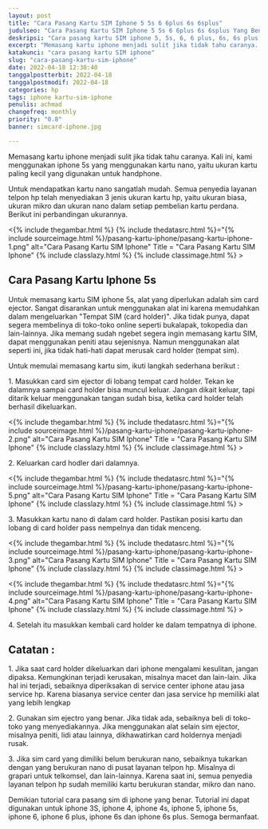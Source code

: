 ```yaml
---
layout: post
title: "Cara Pasang Kartu SIM Iphone 5 5s 6 6plus 6s 6splus"
judulseo: "Cara Pasang Kartu SIM Iphone 5 5s 6 6plus 6s 6splus Yang Benar"
deskripsi: "Cara pasang kartu SIM iphone 5, 5s, 6, 6 plus, 6s, 6s plus. Memasang kartu sim nano menggunakan alat bawaan iphone atau peniti"
excerpt: "Memasang kartu iphone menjadi sulit jika tidak tahu caranya. Kali ini, kami menggunakan iphone 5s yang menggunakan kartu nano, yaitu ukuran kartu paling kecil yang digunakan untuk handphone"
katakunci: "cara pasang kartu SIM iphone"
slug: "cara-pasang-kartu-sim-iphone"
date: 2022-04-18 12:30:40
tanggalpostterbit: 2022-04-18 
tanggalpostmodif: 2022-04-18
categories: hp
tags: iphone kartu-sim-iphone
penulis: achmad
changefreq: monthly
priority: "0.8"
banner: simcard-iphone.jpg

---
```


<p>Memasang kartu iphone menjadi sulit jika tidak tahu caranya. Kali ini, kami menggunakan iphone 5s yang menggunakan kartu nano, yaitu ukuran kartu paling kecil yang digunakan untuk handphone.</p> 

<p>Untuk mendapatkan kartu nano sangatlah mudah. Semua penyedia layanan telpon hp telah menyediakan 3 jenis ukuran kartu hp, yaitu ukuran biasa, ukuran mikro dan ukuran nano dalam setiap pembelian kartu perdana. Berikut ini perbandingan ukurannya.</p>

<p><{% include thegambar.html %} {% include thedatasrc.html %}="{% include sourceimage.html %}/pasang-kartu-iphone/pasang-kartu-iphone-1.png"  alt="Cara Pasang Kartu SIM Iphone" Title = "Cara Pasang Kartu SIM Iphone" {% include classlazy.html %} {% include classimage.html %} ></p>


## Cara Pasang Kartu Iphone 5s

<p>Untuk memasang kartu SIM iphone 5s, alat yang diperlukan adalah sim card ejector. Sangat disarankan untuk menggunakan alat ini karena memudahkan dalam mengeluarkan "Tempat SIM (card holder)". Jika tidak punya, dapat segera membelinya di toko-toko online seperti bukalapak, tokopedia dan lain-lainnya. Jika memang sudah ngebet segera ingin memasang kartu SIM, dapat menggunakan peniti atau sejenisnya. Namun menggunakan alat seperti ini, jika tidak hati-hati dapat merusak card holder (tempat sim). </p>

<p>Untuk memulai memasang kartu sim, ikuti langkah sederhana berikut :</p>

<p>1. Masukkan card sim ejector di lobang tempat card holder. Tekan ke dalamnya sampai card holder bisa muncul keluar. Jangan dikait keluar, tapi ditarik keluar menggunakan tangan sudah bisa, ketika card holder telah berhasil dikeluarkan.</p>

<p><{% include thegambar.html %} {% include thedatasrc.html %}="{% include sourceimage.html %}/pasang-kartu-iphone/pasang-kartu-iphone-2.png"  alt="Cara Pasang Kartu SIM Iphone" Title = "Cara Pasang Kartu SIM Iphone" {% include classlazy.html %} {% include classimage.html %} ></p>

<p>2. Keluarkan card hodler dari dalamnya.</p>

<p><{% include thegambar.html %} {% include thedatasrc.html %}="{% include sourceimage.html %}/pasang-kartu-iphone/pasang-kartu-iphone-5.png"  alt="Cara Pasang Kartu SIM Iphone" Title = "Cara Pasang Kartu SIM Iphone" {% include classlazy.html %} {% include classimage.html %} ></p>

<p>3. Masukkan kartu nano di dalam card holder. Pastikan posisi kartu dan lobang di card holder pass nempelnya dan tidak menceng.</p>

<p><{% include thegambar.html %} {% include thedatasrc.html %}="{% include sourceimage.html %}/pasang-kartu-iphone/pasang-kartu-iphone-3.png"  alt="Cara Pasang Kartu SIM Iphone" Title = "Cara Pasang Kartu SIM Iphone" {% include classlazy.html %} {% include classimage.html %} ></p>

<p><{% include thegambar.html %} {% include thedatasrc.html %}="{% include sourceimage.html %}/pasang-kartu-iphone/pasang-kartu-iphone-4.png"  alt="Cara Pasang Kartu SIM Iphone" Title = "Cara Pasang Kartu SIM Iphone" {% include classlazy.html %} {% include classimage.html %} ></p>

<p>4. Setelah itu masukkan kembali card holder ke dalam tempatnya di iphone.</p>


## Catatan :

<p>1. Jika saat card holder dikeluarkan dari iphone mengalami kesulitan, jangan dipaksa. Kemungkinan terjadi kerusakan, misalnya macet dan lain-lain. Jika hal ini terjadi, sebaiknya diperiksakan di service center iphone atau jasa service hp. Karena biasanya service center dan jasa service hp memiliki alat yang lebih lengkap</p>

<p>2. Gunakan sim ejectro yang benar. Jika tidak ada, sebaiknya beli di toko-toko yang menyediakannya. Jika menggunakan alat selain sim ejector, misalnya peniti, lidi atau lainnya, dikhawatirkan card holdernya menjadi rusak.</p>

<p>3. Jika sim card yang dimiliki belum berukuran nano, sebaiknya tukarkan dengan yang berukuran nano di pusat layanan telpon hp. Misalnya di grapari untuk telkomsel, dan lain-lainnya. Karena saat ini, semua penyedia layanan telpon hp sudah memiliki kartu berukuran standar, mikro dan nano.</p>

<p>Demikian tutorial cara pasang sim di iphone yang benar. Tutorial ini dapat digunakan untuk iphone 3S, iphone 4, iphone 4s, iphone 5, iphone 5s, iphone 6, iphone 6 plus, iphone 6s dan iphone 6s plus. Semoga bermanfaat.</p>